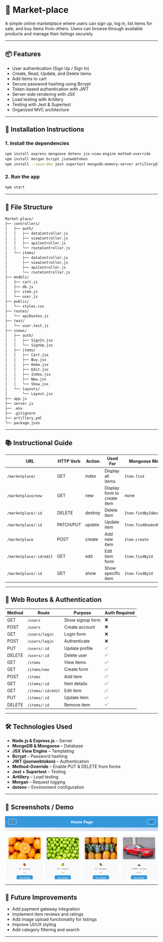 # 🛒 Market-place

A simple online marketplace where users can sign up, log in, list items for sale, and buy items from others. Users can browse through available products and manage their listings securely.

---

## 📦 Features

- User authentication (Sign Up / Sign In)
- Create, Read, Update, and Delete items
- Add items to cart
- Secure password hashing using Bcrypt
- Token-based authentication with JWT
- Server-side rendering with JSX
- Load testing with Artillery
- Testing with Jest & Supertest
- Organized MVC architecture

---

## 🚀 Installation Instructions


### 1. Install the dependencies

```bash
npm install express mongoose dotenv jsx-view-engine method-override
npm install morgan bcrypt jsonwebtoken
npm install --save-dev jest supertest mongodb-memory-server artillery@1.7.9
```

### 2. Run the app

```bash
npm start
```

---

## 📁 File Structure

```
Market-place/
├── controllers/
│   ├── auth/
│   │   ├── dataController.js    
│   │   ├── viewController.js    
│   │   ├── apiController.js     
│   │   └── routeController.js   
│   └── items/
│       ├── dataController.js    
│       ├── viewController.js    
│       ├── apiController.js     
│       └── routeController.js   
├── models/
│   ├── cart.js   
│   ├── db.js    
│   ├── item.js    
│   └── user.js   
├── public/
│   └── styles.css 
├── routes/
│   └── apiRoutes.js
├── test/
│   └── user.test.js
├── views/
│   ├── auth/
│   │   ├── SignIn.jsx     
│   │   └── SignUp.jsx   
│   ├── items/
│   │   ├── Cart.jsx  
│   │   ├── Buy.jsx
│   │   ├── Home.jsx          
│   │   ├── Edit.jsx    
│   │   ├── Index.jsx   
│   │   ├── New.jsx     
│   │   └── Show.jsx  
│   └── layouts/
│       └── Layout.jsx
├── app.js
├── server.js
├── .env
├── .gitignore
├── artillery.yml
└── package.json
```

---

## 📚 Instructional Guide

| **URL** | **HTTP Verb** |  **Action**| **Used For**| **Mongoose Method** | **View** |
|------------|-------------|------------|-------------------------------| ---------------------| ------------- |
| `/marketplace/`         | GET       | index  | Display all items | `Item.find` | `Index.jsx` |
| `/marketplace/new`      | GET       | new | Display form to create item | none | `New.jsx` |
| `/marketplace/:id`      | DELETE    | destroy | Delete item | `Item.findByIdAndDelete` | none |
| `/marketplace/:id`      | PATCH/PUT | update | Update item | `Item.findOneAndUpdate` | none |
| `/marketplace`          | POST      | create | Add new item | `Item.create` | none |
| `/marketplace/:id/edit` | GET       | edit | Edit item form | `Item.findById` | `Edit.jsx` |
| `/marketplace/:id`      | GET       | show | Show specific item | `Item.findById` | `Show.jsx` |

---

## 🔐 Web Routes & Authentication

| Method | Route | Purpose | Auth Required |
|--------|-------|---------|---------------|
| GET | `/users` | Show signup form | ❌ |
| POST | `/users` | Create account | ❌ |
| GET | `/users/login` | Login form | ❌ |
| POST | `/users/login` | Authenticate | ❌ |
| PUT | `/users/:id` | Update profile | ✅ |
| DELETE | `/users/:id` | Delete user | ✅ |
| GET | `/items` | View items | ✅ |
| GET | `/items/new` | Create form | ✅ |
| POST | `/items` | Add item | ✅ |
| GET | `/items/:id` | Item details | ✅ |
| GET | `/items/:id/edit` | Edit item | ✅ |
| PUT | `/items/:id` | Update item | ✅ |
| DELETE | `/items/:id` | Remove item | ✅ |

---

## 🛠️ Technologies Used

- **Node.js & Express.js** – Server
- **MongoDB & Mongoose** – Database
- **JSX View Engine** – Templating
- **Bcrypt** – Password hashing
- **JWT (jsonwebtoken)** – Authentication
- **Method-Override** – Enable PUT & DELETE from forms
- **Jest + Supertest** – Testing
- **Artillery** – Load testing
- **Morgan** – Request logging
- **dotenv** – Environment configuration

---

## 📸 Screenshots / Demo

![some alt text](./images/thepic.png)

---

## 🚧 Future Improvements

- Add payment gateway integration
- Implement item reviews and ratings
- Add image upload functionality for listings
- Improve UI/UX styling
- Add category filtering and search

---
